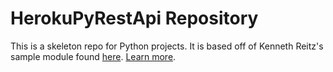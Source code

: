 HerokuPyRestApi Repository
========================

This is a skeleton repo for Python projects. It is based off of Kenneth Reitz's sample module found [here](https://github.com/kennethreitz/samplemod). [Learn more](http://www.kennethreitz.org/essays/repository-structure-and-python).
